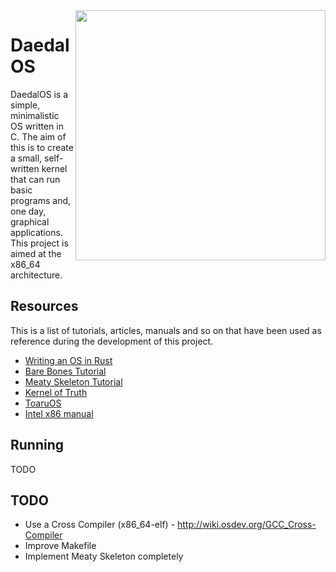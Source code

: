 <img src=http://i.imgur.com/rX08oeR.jpg width=400 align=right>

# DaedalOS

DaedalOS
 is a simple, minimalistic OS written in C. The aim of this is to
create a small, self-written kernel that can run basic programs and, one day,
graphical applications. This project is aimed at the x86_64 architecture.

## Resources

This is a list of tutorials, articles, manuals and so on that have been used as
reference during the development of this project.

-   [Writing an OS in Rust][rust]
-   [Bare Bones Tutorial][barebones]
-   [Meaty Skeleton Tutorial][meaty]
-   [Kernel of Truth][kot]
-   [ToaruOS][toaruos]
-   [Intel x86 manual][intel]

## Running

TODO

## TODO

-   Use a Cross Compiler (x86_64-elf) - <http://wiki.osdev.org/GCC_Cross-Compiler>
-   Improve Makefile
-   Implement Meaty Skeleton completely

[rust]: os.phil-opp.com/

[barebones]: http://wiki.osdev.org/C%2B%2B_Bare_Bones

[meaty]: http://wiki.osdev.org/User:Sortie/Meaty_Skeleton

[kot]: https://github.com/iankronquist/kernel-of-truth

[toaruos]: https://github.com/klange/toaruos

[intel]: http://www.intel.com/content/www/us/en/processors/architectures-software-developer-manuals.html

